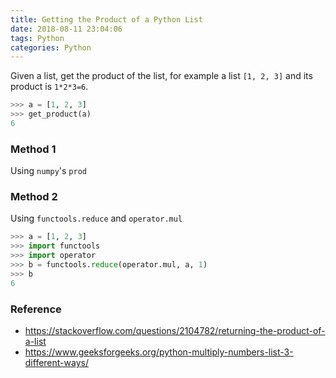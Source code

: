 ```yaml
---
title: Getting the Product of a Python List
date: 2018-08-11 23:04:06
tags: Python
categories: Python
---
```


Given a list, get the product of the list, for example a list `[1, 2, 3]` and its product is `1*2*3=6`.

```python
>>> a = [1, 2, 3]
>>> get_product(a)
6
```

### Method 1

Using `numpy`'s `prod`


### Method 2

Using `functools.reduce` and `operator.mul`


```python
>>> a = [1, 2, 3]
>>> import functools
>>> import operator
>>> b = functools.reduce(operator.mul, a, 1)
>>> b
6
```


### Reference

* https://stackoverflow.com/questions/2104782/returning-the-product-of-a-list
* https://www.geeksforgeeks.org/python-multiply-numbers-list-3-different-ways/

